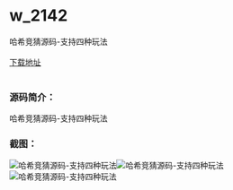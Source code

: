 # w_2142
哈希竞猜源码-支持四种玩法
<br/></br>
[下载地址](https://www.uuid2.com/2142.html "下载地址")
<br/></br>
<h3>源码简介：</h3>
<p>哈希竞猜源码-支持四种玩法<p>
<h3>截图：</h3>
<img src="https://www.uuid2.com/wp-content/uploads/img/202205/0977fc7913.png" alt="哈希竞猜源码-支持四种玩法"><img src="https://www.uuid2.com/wp-content/uploads/img/202205/bf09b2f823.png" alt="哈希竞猜源码-支持四种玩法"><img src="https://www.uuid2.com/wp-content/uploads/img/202205/bf09b2f234.png" alt="哈希竞猜源码-支持四种玩法">
